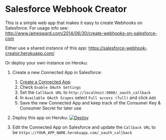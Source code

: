 # Salesforce Webhook Creator

This is a simple web app that makes it easy to create Webhooks on Salesforce.  For usage info see: http://www.jamesward.com/2014/06/30/create-webhooks-on-salesforce-com

Either use a shared instance of this app: https://salesforce-webhook-creator.herokuapp.com/

Or deploy your own instance on Heroku:

1. Create a new Connected App in Salesforce:

    1. [Create a Connected App](https://login.salesforce.com/app/mgmt/forceconnectedapps/forceAppEdit.apexp)
    1. Check `Enable OAuth Settings`
    1. Set the `Callback URL` to `http://localhost:9000/_oauth_callback`
    1. In `Available OAuth Scopes` select `Full access (full)` and click `Add`
    1. Save the new Connected App and keep track of the Consumer Key & Consumer Secret for later use

1. Deploy this app on Heroku: [![Deploy](https://www.herokucdn.com/deploy/button.svg)](https://heroku.com/deploy)
1. Edit the Connected App on Salesforce and update the `Callback URL` to be `https://YOUR_APP_NAME.herokuapp.com/_oauth_callback`
